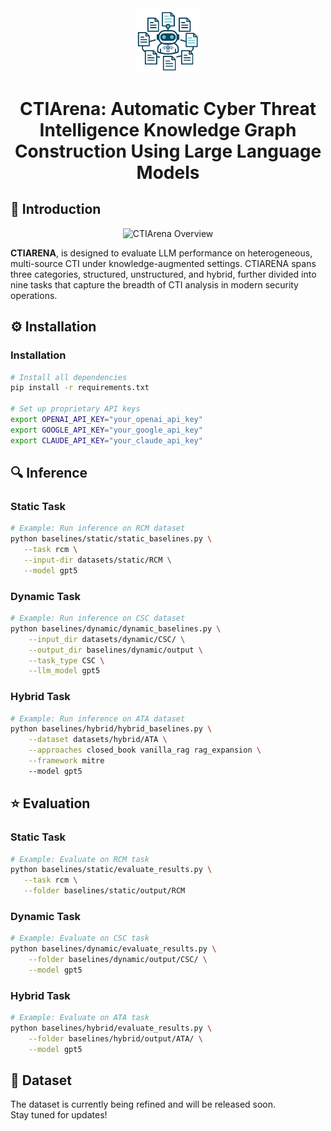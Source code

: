 <div align="center">
  <img src="assets/icon.png" alt="Logo" width="100">
  <h1 align="center">CTIArena: Automatic Cyber Threat Intelligence Knowledge Graph Construction Using Large Language Models</h1>
</div>
<h2> 🔔 Introduction</h2>
<p align="center">
  <img src="assets/pie+table.jpg" alt="CTIArena Overview" style="width: 1000px;"> 
</p>

**CTIARENA**, is designed to evaluate LLM performance on heterogeneous, multi-source CTI under knowledge-augmented settings. CTIARENA spans three categories, structured, unstructured, and hybrid, further divided into nine tasks that capture the breadth of CTI analysis in modern security operations. 

## ⚙️ Installation 

### Installation
```bash
# Install all dependencies
pip install -r requirements.txt

# Set up proprietary API keys
export OPENAI_API_KEY="your_openai_api_key"
export GOOGLE_API_KEY="your_google_api_key"
export CLAUDE_API_KEY="your_claude_api_key"
```

## 🔍 Inference

### Static Task
```bash
# Example: Run inference on RCM dataset
python baselines/static/static_baselines.py \
   --task rcm \
   --input-dir datasets/static/RCM \
   --model gpt5 
```

### Dynamic Task
```bash
# Example: Run inference on CSC dataset
python baselines/dynamic/dynamic_baselines.py \
    --input_dir datasets/dynamic/CSC/ \
    --output_dir baselines/dynamic/output \
    --task_type CSC \
    --llm_model gpt5
```

### Hybrid Task
```bash
# Example: Run inference on ATA dataset
python baselines/hybrid/hybrid_baselines.py \
    --dataset datasets/hybrid/ATA \
    --approaches closed_book vanilla_rag rag_expansion \
    --framework mitre
    --model gpt5
```

## ⭐ Evaluation

### Static Task
```bash
# Example: Evaluate on RCM task
python baselines/static/evaluate_results.py \
   --task rcm \
   --folder baselines/static/output/RCM
```

### Dynamic Task
```bash
# Example: Evaluate on CSC task
python baselines/dynamic/evaluate_results.py \
    --folder baselines/dynamic/output/CSC/ \
    --model gpt5
```

### Hybrid Task
```bash
# Example: Evaluate on ATA task
python baselines/hybrid/evaluate_results.py \
    --folder baselines/hybrid/output/ATA/ \
    --model gpt5
```

## 🚧 Dataset
The dataset is currently being refined and will be released soon.  
Stay tuned for updates!